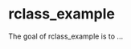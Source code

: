 
# rclass_example

<!-- badges: start -->
<!-- badges: end -->

The goal of rclass_example is to ...

